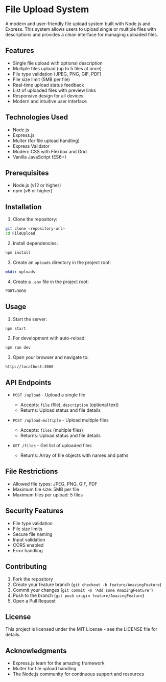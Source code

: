 # File Upload System

A modern and user-friendly file upload system built with Node.js and Express. This system allows users to upload single or multiple files with descriptions and provides a clean interface for managing uploaded files.

## Features

- Single file upload with optional description
- Multiple files upload (up to 5 files at once)
- File type validation (JPEG, PNG, GIF, PDF)
- File size limit (5MB per file)
- Real-time upload status feedback
- List of uploaded files with preview links
- Responsive design for all devices
- Modern and intuitive user interface

## Technologies Used

- Node.js
- Express.js
- Multer (for file upload handling)
- Express Validator
- Modern CSS with Flexbox and Grid
- Vanilla JavaScript (ES6+)

## Prerequisites

- Node.js (v12 or higher)
- npm (v6 or higher)

## Installation

1. Clone the repository:
```bash
git clone <repository-url>
cd FileUpload
```

2. Install dependencies:
```bash
npm install
```

3. Create an `uploads` directory in the project root:
```bash
mkdir uploads
```

4. Create a `.env` file in the project root:
```env
PORT=3000
```

## Usage

1. Start the server:
```bash
npm start
```

2. For development with auto-reload:
```bash
npm run dev
```

3. Open your browser and navigate to:
```
http://localhost:3000
```

## API Endpoints

- `POST /upload` - Upload a single file
  - Accepts: `file` (file), `description` (optional text)
  - Returns: Upload status and file details

- `POST /upload-multiple` - Upload multiple files
  - Accepts: `files` (multiple files)
  - Returns: Upload status and file details

- `GET /files` - Get list of uploaded files
  - Returns: Array of file objects with names and paths

## File Restrictions

- Allowed file types: JPEG, PNG, GIF, PDF
- Maximum file size: 5MB per file
- Maximum files per upload: 5 files

## Security Features

- File type validation
- File size limits
- Secure file naming
- Input validation
- CORS enabled
- Error handling

## Contributing

1. Fork the repository
2. Create your feature branch (`git checkout -b feature/AmazingFeature`)
3. Commit your changes (`git commit -m 'Add some AmazingFeature'`)
4. Push to the branch (`git push origin feature/AmazingFeature`)
5. Open a Pull Request

## License

This project is licensed under the MIT License - see the LICENSE file for details.

## Acknowledgments

- Express.js team for the amazing framework
- Multer for file upload handling
- The Node.js community for continuous support and resources 